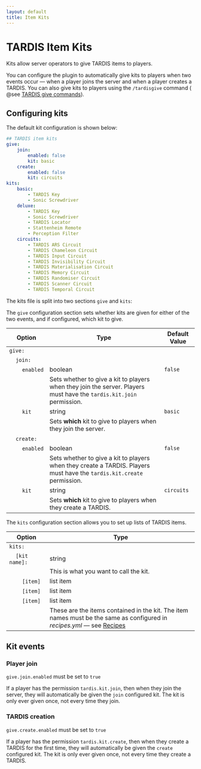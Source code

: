```yaml
---
layout: default
title: Item Kits
---
```


# TARDIS Item Kits

Kits allow server operators to give TARDIS items to players.

You can configure the plugin to automatically give kits to players when two events occur — when a player joins the
server and when a player creates a TARDIS. You can also give kits to players using the `/tardisgive` command (
@see [TARDIS give commands](commands/give)).

## Configuring kits

The default kit configuration is shown below:

```yaml title="/plugins.TARDIS/kits.yml"
## TARDIS item kits
give:
    join:
        enabled: false
        kit: basic
    create:
        enabled: false
        kit: circuits
kits:
    basic:
        - TARDIS Key
        - Sonic Screwdriver
    deluxe:
        - TARDIS Key
        - Sonic Screwdriver
        - TARDIS Locator
        - Stattenheim Remote
        - Perception Filter
    circuits:
        - TARDIS ARS Circuit
        - TARDIS Chameleon Circuit
        - TARDIS Input Circuit
        - TARDIS Invisibility Circuit
        - TARDIS Materialisation Circuit
        - TARDIS Memory Circuit
        - TARDIS Randomiser Circuit
        - TARDIS Scanner Circuit
        - TARDIS Temporal Circuit
```

The kits file is split into two sections `give` and `kits`:

The `give` configuration section sets whether kits are given for either of the two events, and if configured, which kit
to give.

| Option                                                    | Type                                                                                                                   | Default Value |
|-----------------------------------------------------------|------------------------------------------------------------------------------------------------------------------------|---------------|
| `give:`                                                   |
| &nbsp;&nbsp;&nbsp;&nbsp;`join:`                           | &nbsp;                                                                                                                 |
| &nbsp;&nbsp;&nbsp;&nbsp;&nbsp;&nbsp;&nbsp;&nbsp;`enabled` | boolean                                                                                                                | `false`       |
| &nbsp;                                                    | Sets whether to give a kit to players when they join the server. Players must have the `tardis.kit.join` permission.   |
| &nbsp;&nbsp;&nbsp;&nbsp;&nbsp;&nbsp;&nbsp;&nbsp;`kit`     | string                                                                                                                 | `basic`       |
| &nbsp;                                                    | Sets **which** kit to give to players when they join the server.                                                       |
| &nbsp;&nbsp;&nbsp;&nbsp;`create:`                         | &nbsp;                                                                                                                 |
| &nbsp;&nbsp;&nbsp;&nbsp;&nbsp;&nbsp;&nbsp;&nbsp;`enabled` | boolean                                                                                                                | `false`       |
| &nbsp;                                                    | Sets whether to give a kit to players when they create a TARDIS. Players must have the `tardis.kit.create` permission. |
| &nbsp;&nbsp;&nbsp;&nbsp;&nbsp;&nbsp;&nbsp;&nbsp;`kit`     | string                                                                                                                 | `circuits`    |
| &nbsp;                                                    | Sets **which** kit to give to players when they create a TARDIS.                                                       |

The `kits` configuration section allows you to set up lists of TARDIS items.

| Option                                                   | Type                                                                                                                                   |
|----------------------------------------------------------|----------------------------------------------------------------------------------------------------------------------------------------|
| `kits:`                                                  |                                                                                                                                        |
| &nbsp;&nbsp;&nbsp;&nbsp;`[kit name]:`                    | string                                                                                                                                 |
| &nbsp;                                                   | This is what you want to call the kit.                                                                                                 |
| &nbsp;&nbsp;&nbsp;&nbsp;&nbsp;&nbsp;&nbsp;&nbsp;`[item]` | list item                                                                                                                              |
| &nbsp;&nbsp;&nbsp;&nbsp;&nbsp;&nbsp;&nbsp;&nbsp;`[item]` | list item                                                                                                                              |
| &nbsp;&nbsp;&nbsp;&nbsp;&nbsp;&nbsp;&nbsp;&nbsp;`[item]` | list item                                                                                                                              |
| &nbsp;                                                   | These are the items contained in the kit. The item names must be the same as configured in _recipes.yml_ — see [Recipes](recipes) |

## Kit events

### Player join

`give.join.enabled` must be set to `true`

If a player has the permission `tardis.kit.join`, then when they join the server, they will automatically be given
the `join` configured kit. The kit is only ever given once, not every time they join.

### TARDIS creation

`give.create.enabled` must be set to `true`

If a player has the permission `tardis.kit.create`, then when they create a TARDIS for the first time, they will
automatically be given the `create` configured kit. The kit is only ever given once, not every time they create a
TARDIS.
